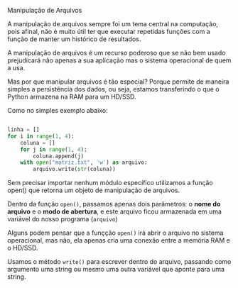 Manipulação de Arquivos


A manipulação de arquivos sempre foi um tema central na computação, pois afinal,
não é muito útil ter que executar repetidas funções com a função de manter um histórico de resultados. 

A manipulação de arquivos é um recurso poderoso que se não bem usado prejudicará
não apenas a sua aplicação mas o sistema operacional de quem a usa. 

Mas por que manipular arquivos é tão especial? Porque permite de maneira simples
a persistência dos dados, ou seja, estamos transferindo o que o Python armazena na RAM para um HD/SSD.

Como no simples exemplo abaixo: 
```python

linha = []
for i in range(1, 4):
    coluna = []
    for j in range(1, 4):
        coluna.append(j)
    with open("matriz.txt", 'w') as arquivo:
        arquivo.write(str(coluna))

```

Sem precisar importar nenhum módulo específico utilizamos a função open() que retorna um objeto de manipulação de arquivos.

Dentro da função `open()`, passamos apenas dois parâmetros: o **nome do arquivo** e o **modo de abertura**, e este arquivo ficou
armazenada em uma variável do nosso programa (`arquivo`)

Alguns podem pensar que a funçção `open()` irá abrir o arquivo no sistema operacional, mas não, ela apenas cria uma conexão entre a memória RAM
e o HD/SSD.

Usamos o método `write()` para escrever dentro do arquivo, passando como argumento uma string ou mesmo uma outra variável que aponte para uma string.


